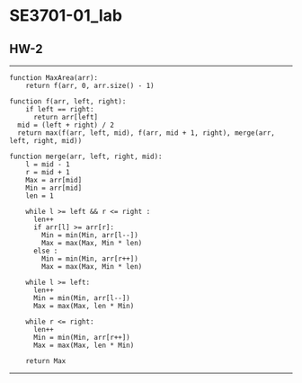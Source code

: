 # SE3701-01_lab
## HW-2

***

    function MaxArea(arr):
        return f(arr, 0, arr.size() - 1)

    function f(arr, left, right):
        if left == right:
          return arr[left]
      mid = (left + right) / 2
      return max(f(arr, left, mid), f(arr, mid + 1, right), merge(arr, left, right, mid))

    function merge(arr, left, right, mid):
        l = mid - 1
        r = mid + 1
        Max = arr[mid]
        Min = arr[mid]
        len = 1

        while l >= left && r <= right :
          len++
          if arr[l] >= arr[r]:
            Min = min(Min, arr[l--])
            Max = max(Max, Min * len)
          else :
            Min = min(Min, arr[r++])
            Max = max(Max, Min * len)

        while l >= left:
          len++
          Min = min(Min, arr[l--])
          Max = max(Max, len * Min)

        while r <= right:
          len++
          Min = min(Min, arr[r++])
          Max = max(Max, len * Min)

        return Max
      
***
